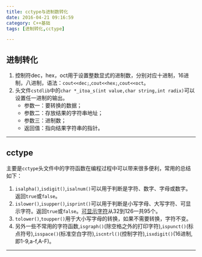 ```yaml
---
title: cctype与进制数转化
date: 2016-04-21 09:16:59
category: C++基础
tags: [进制转化,cctype]

---
```


## 进制转化

1. 控制符dec，hex，oct用于设置整数显式的进制数，分别对应十进制，16进制，八进制，语法：`cout<<dec;`,`cout<<hex;`,`cout<<oct`。
2. 头文件`cstdlib`中的`char *_itoa_s(int value,char string,int radix)`可以设置任一进制的输出。
	+ 参数一：要转换的数据；
	+ 参数二：存放结果的字符串地址；
	+ 参数三：进制数；
	+ 返回值：指向结果字符串的指针。

---

## cctype

主要是`cctype`头文件中的字符函数在编程过程中可以带来很多便利，常用的总结如下：
1. `isalpha()`,`isdigit()`,`isalnum()`可以用于判断是字符、数字、字母或数字。返回`true`或`false`。
2. `islower()`,`isupper()`,`isprint()`可以用于判断是小写字母、大写字符、可显示字符。返回`true`或`false`。[可显示字符](https://zh.wikipedia.org/wiki/ASCII#.E5.8F.AF.E6.98.BE.E7.A4.BA.E5.AD.97.E7.AC.A6)从32到126一共95个。
3. `tolower()`,`toupper()`用于大小写字母的转换，如果不需要转换，字符不变。
4. 另外一些不常用的字符函数,`isgraph()`(除空格之外的打印字符),`ispunct()`(标点符号),`isspace()`(标准空白字符),`iscntrl()`(控制字符),`isxdigit()`(16进制,即1-9,a-f,A-F)。

---


